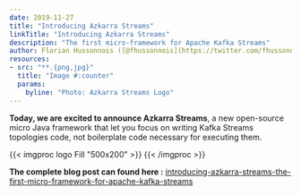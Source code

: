```yaml
---
date: 2019-11-27
title: "Introducing Azkarra Streams"
linkTitle: "Introducing Azkarra Streams"
description: "The first micro-framework for Apache Kafka Streams"
author: Florian Hussonnois ([@fhussonnois](https://twitter.com/fhussonnois))
resources:
- src: "**.{png,jpg}"
  title: "Image #:counter"
  params:
    byline: "Photo: Azkarra Streams Logo"
---
```



**Today, we are excited to announce Azkarra Streams**, a new open-source micro Java framework that let you focus on writing Kafka Streams topologies code, not boilerplate code necessary for executing them.

{{< imgproc logo Fill "500x200" >}}
{{< /imgproc >}}

**The complete blog post can found here :** [introducing-azkarra-streams-the-first-micro-framework-for-apache-kafka-streams](https://medium.com/streamthoughts/introducing-azkarra-streams-the-first-micro-framework-for-apache-kafka-streams-e13605f3a3a6)

